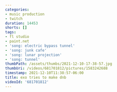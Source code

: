 ```yaml
---
categories:
- music production
- twitch
duration: 14453
shorts: []
tags:
- fl studio
- paint.net
- 'song: electric bypass tunnel'
- 'song: junk cafe'
- 'song: lunar projection'
- 'song: tunnel'
thumbPath: /assets/thumbs/2021-12-10-17-38-57.jpg
thumbUri: /videos/681701812/pictures/1583242688
timestamp: 2021-12-10T11:38:57-06:00
title: exo tries to make dnb
videoId: '681701812'
---
```


